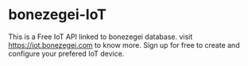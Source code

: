 # bonezegei-IoT
This is a Free IoT API linked to bonezegei database. visit https://iot.bonezegei.com to know more. Sign up for free to create and configure your prefered IoT device.
